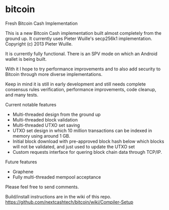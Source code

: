 # bitcoin
Fresh Bitcoin Cash Implementation

This is a new Bitcoin Cash implementation built almost completely from the ground up.
It currently uses Pieter Wuille's secp256k1 implementation. Copyright (c) 2013 Pieter Wuille.

It is currently fully functional. There is an SPV mode on which an Android wallet is being built.

With it I hope to try performance improvements and to also add security to Bitcoin through more diverse implementations.

Keep in mind it is still in early development and still needs complete consensus rules verification, performance improvements, code cleanup, and many tests.

Current notable features
* Multi-threaded design from the ground up
* Multi-threaded block validation
* Multi-threaded UTXO set saving
* UTXO set design in which 10 million transactions can be indexed in memory using around 1 GB.
* Initial block download with pre-approved block hash below which blocks will not be validated, and just used to update the UTXO set
* Custom requests interface for quering block chain data through TCP/IP.

Future features
* Graphene
* Fully multi-threaded mempool acceptance

Please feel free to send comments.

Build/install instructions are in the wiki of this repo.
https://github.com/nextcashtech/bitcoin/wiki/Compiler-Setup
